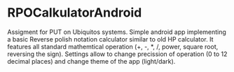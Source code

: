 # RPOCalkulatorAndroid

Assigment for PUT on Ubiquitos systems. Simple android app implementing a basic Reverse polish notation calculator similar to old HP calculator. It features all standard mathemtical operation (+, -, *, /, power, square root, reversing the sign). Settings allow to change precission of operation (0 to 12 decimal places) and change theme of the app (light/dark). 
